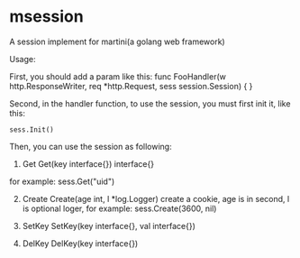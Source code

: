 msession
========

A session implement for martini(a golang web framework)

Usage:

First, you should add a param like this:
    func FooHandler(w http.ResponseWriter, req *http.Request, 
        sess session.Session) {
    }

Second, in the handler function, to use the session, you must
first init it, like this:

    sess.Init()

Then, you can use the session as following:
1. Get
    Get(key interface{}) interface{}

for example:
    sess.Get("uid")

2. Create
    Create(age int, l *log.Logger)
create a cookie, age is in second, l is optional loger, for example:
    sess.Create(3600, nil)

3. SetKey
    SetKey(key interface{}, val interface{})

4. DelKey
	DelKey(key interface{})